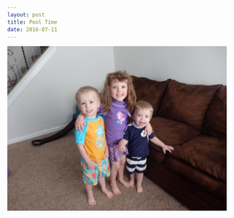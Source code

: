```yaml
---
layout: post
title: Pool Time
date: 2016-07-11
---
```


![three kids in swimsuits](/post-images/pool-time.jpg)
